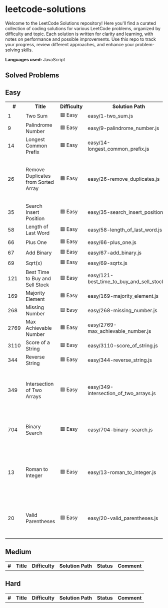 # leetcode-solutions

Welcome to the LeetCode Solutions repository! Here you'll find a curated collection of coding solutions for various LeetCode problems, organized by difficulty and topic. Each solution is written for clarity and learning, with notes on performance and possible improvements. Use this repo to track your progress, review different approaches, and enhance your problem-solving skills.

**Languages used:** JavaScript

## Solved Problems

## Easy

<table>
	<tr>
		<th>#</th>
		<th>Title</th>
		<th>Difficulty</th>
		<th>Solution Path</th>
		<th>Status</th>
		<th>Comment</th>
	</tr>
			<tr><td>1</td><td>Two Sum</td><td>🟦 Easy</td><td>easy/1-two_sum.js</td><td>✅</td><td></td></tr>
			<tr><td>9</td><td>Palindrome Number</td><td>🟦 Easy</td><td>easy/9-palindrome_number.js</td><td>✅</td><td></td></tr>
			<tr><td>14</td><td>Longest Common Prefix</td><td>🟦 Easy</td><td>easy/14-longest_common_prefix.js</td><td>✅</td><td></td></tr>
			<tr><td>26</td><td>Remove Duplicates from Sorted Array</td><td>🟦 Easy</td><td>easy/26-remove_duplicates.js</td><td>✅</td><td>Uses two-pointer technique; consider edge cases and optimizations.</td></tr>
			<tr><td>35</td><td>Search Insert Position</td><td>🟦 Easy</td><td>easy/35-search_insert_position.js</td><td>✅</td><td></td></tr>
			<tr><td>58</td><td>Length of Last Word</td><td>🟦 Easy</td><td>easy/58-length_of_last_word.js</td><td>✅</td><td></td></tr>
			<tr><td>66</td><td>Plus One</td><td>🟦 Easy</td><td>easy/66-plus_one.js</td><td>✅</td><td></td></tr>
			<tr><td>67</td><td>Add Binary</td><td>🟦 Easy</td><td>easy/67-add_binary.js</td><td>✅</td><td></td></tr>
			<tr><td>69</td><td>Sqrt(x)</td><td>🟦 Easy</td><td>easy/69-sqrtx.js</td><td>✅</td><td></td></tr>
			<tr><td>121</td><td>Best Time to Buy and Sell Stock</td><td>🟦 Easy</td><td>easy/121-best_time_to_buy_and_sell_stock.js</td><td>✅</td><td></td></tr>
			<tr><td>169</td><td>Majority Element</td><td>🟦 Easy</td><td>easy/169-majority_element.js</td><td>✅</td><td></td></tr>
			<tr><td>268</td><td>Missing Number</td><td>🟦 Easy</td><td>easy/268-missing_number.js</td><td>✅</td><td></td></tr>
			<tr><td>2769</td><td>Max Achievable Number</td><td>🟦 Easy</td><td>easy/2769-max_achievable_number.js</td><td>✅</td><td></td></tr>
			<tr><td>3110</td><td>Score of a String</td><td>🟦 Easy</td><td>easy/3110-score_of_string.js</td><td>✅</td><td></td></tr>
			<tr><td>344</td><td>Reverse String</td><td>🟦 Easy</td><td>easy/344-reverse_string.js</td><td>✅</td><td></td></tr>
				<tr><td>349</td><td>Intersection of Two Arrays</td><td>🟦 Easy</td><td>easy/349-intersection_of_two_arrays.js</td><td>🟡</td><td>The solution needs to be enhanced due to its slow execution time.</td></tr>
				<tr><td>704</td><td>Binary Search</td><td>🟦 Easy</td><td>easy/704-binary-search.js</td><td>✅</td><td>Uses safe middle calculation to avoid overflow.</td></tr>
			<tr><td>13</td><td>Roman to Integer</td><td>🟦 Easy</td><td>easy/13-roman_to_integer.js</td><td>✅</td><td>Uses a Map for symbol values; iterates from left to right, subtracts when needed.</td></tr>
			<tr><td>20</td><td>Valid Parentheses</td><td>🟦 Easy</td><td>easy/20-valid_parentheses.js</td><td>✅</td><td>Requires improvement: execution time is very long for large inputs.</td></tr>
</table>

## Medium

<table>
<tr>
		<th>#</th>
		<th>Title</th>
		<th>Difficulty</th>
		<th>Solution Path</th>
		<th>Status</th>
		<th>Comment</th>
	</tr>
</table>

## Hard

<table>
<tr>
		<th>#</th>
		<th>Title</th>
		<th>Difficulty</th>
		<th>Solution Path</th>
		<th>Status</th>
		<th>Comment</th>
	</tr>
</table>
